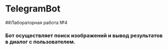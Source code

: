 # TelegramBot
##Лабораторная работа №4
### Бот осуществляет поиск изображений и вывод результатов в диалог с пользователем.
